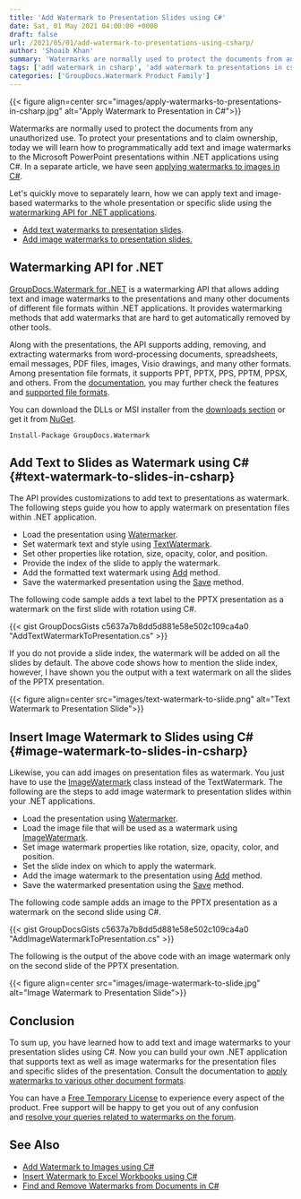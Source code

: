 ```yaml
---
title: 'Add Watermark to Presentation Slides using C#'
date: Sat, 01 May 2021 04:00:00 +0000
draft: false
url: /2021/05/01/add-watermark-to-presentations-using-csharp/
author: 'Shoaib Khan'
summary: 'Watermarks are normally used to protect the documents from any unauthorized use. To protect your presentations and to claim ownership, today we will learn how to programmatically add text and image watermarks to the Microsoft PowerPoint presentations within .NET applications using C#. In a separate article, we have seen [applying watermarks to images in C#](https://blog.groupdocs.com/2020/12/20/add-watermark-to-images-using-csharp-dotnet/).'
tags: ['add watermark in csharp', 'add watermark to presentations in csharp', 'how to add watermark in csharp']
categories: ['GroupDocs.Watermark Product Family']
---
```




{{< figure align=center src="images/apply-watermarks-to-presentations-in-csharp.jpg" alt="Apply Watermark to Presentation in C#">}}


Watermarks are normally used to protect the documents from any unauthorized use. To protect your presentations and to claim ownership, today we will learn how to programmatically add text and image watermarks to the Microsoft PowerPoint presentations within .NET applications using C#. In a separate article, we have seen [applying watermarks to images in C#](https://blog.groupdocs.com/2020/12/20/add-watermark-to-images-using-csharp-dotnet/).

Let's quickly move to separately learn, how we can apply text and image-based watermarks to the whole presentation or specific slide using the [watermarking API for .NET applications](https://products.groupdocs.com/watermark/net).

*   [Add text watermarks to presentation slides](#text-watermark-to-slides-in-csharp).
*   [Add image watermarks to presentation slides.](#image-watermark-to-slides-in-csharp)

## Watermarking API for .NET

[GroupDocs.Watermark for .NET](https://products.groupdocs.com/watermark/net) is a watermarking API that allows adding text and image watermarks to the presentations and many other documents of different file formats within .NET applications. It provides watermarking methods that add watermarks that are hard to get automatically removed by other tools.

Along with the presentations, the API supports adding, removing, and extracting watermarks from word-processing documents, spreadsheets, email messages, PDF files, images, Visio drawings, and many other formats. Among presentation file formats, it supports PPT, PPTX, PPS, PPTM, PPSX, and others. From the [documentation](https://docs.groupdocs.com/watermark/net/), you may further check the features and [supported file formats](https://docs.groupdocs.com/watermark/net/supported-document-formats/).

You can download the DLLs or MSI installer from the [downloads section](https://downloads.groupdocs.com/watermark/net) or get it from [NuGet](https://www.nuget.org/packages/GroupDocs.Watermark/).

```
Install-Package GroupDocs.Watermark
```

## Add Text to Slides as Watermark using C# {#text-watermark-to-slides-in-csharp}

The API provides customizations to add text to presentations as watermark. The following steps guide you how to apply watermark on presentation files within .NET application.

*   Load the presentation using [Watermarker](https://apireference.groupdocs.com/watermark/net/groupdocs.watermark/watermarker).
*   Set watermark text and style using [TextWatermark](https://apireference.groupdocs.com/watermark/net/groupdocs.watermark.watermarks/textwatermark).
*   Set other properties like rotation, size, opacity, color, and position.
*   Provide the index of the slide to apply the watermark.
*   Add the formatted text watermark using [Add](https://apireference.groupdocs.com/watermark/net/groupdocs.watermark/watermarker/methods/add/index) method.
*   Save the watermarked presentation using the [Save](https://apireference.groupdocs.com/watermark/net/groupdocs.watermark/watermarker/methods/save/index) method.

The following code sample adds a text label to the PPTX presentation as a watermark on the first slide with rotation using C#.

{{< gist GroupDocsGists c5637a7b8dd5d881e58e502c109ca4a0 "AddTextWatermarkToPresentation.cs" >}}

If you do not provide a slide index, the watermark will be added on all the slides by default. The above code shows how to mention the slide index, however, I have shown you the output with a text watermark on all the slides of the PPTX presentation.



{{< figure align=center src="images/text-watermark-to-slide.png" alt="Text Watermark to Presentation Slide">}}


## Insert Image Watermark to Slides using C# {#image-watermark-to-slides-in-csharp}

Likewise, you can add images on presentation files as watermark. You just have to use the [ImageWatermark](https://apireference.groupdocs.com/watermark/net/groupdocs.watermark.watermarks/imagewatermark) class instead of the TextWatermark. The following are the steps to add image watermark to presentation slides within your .NET applications.

*   Load the presentation using [Watermarker](https://apireference.groupdocs.com/watermark/net/groupdocs.watermark/watermarker).
*   Load the image file that will be used as a watermark using [ImageWatermark](https://apireference.groupdocs.com/watermark/net/groupdocs.watermark.watermarks/imagewatermark).
*   Set image watermark properties like rotation, size, opacity, color, and position.
*   Set the slide index on which to apply the watermark.
*   Add the image watermark to the presentation using [Add](https://apireference.groupdocs.com/watermark/net/groupdocs.watermark/watermarker/methods/add/index) method.
*   Save the watermarked presentation using the [Save](https://apireference.groupdocs.com/watermark/net/groupdocs.watermark/watermarker/methods/save/index) method.

The following code sample adds an image to the PPTX presentation as a watermark on the second slide using C#.

{{< gist GroupDocsGists c5637a7b8dd5d881e58e502c109ca4a0 "AddImageWatermarkToPresentation.cs" >}}

The following is the output of the above code with an image watermark only on the second slide of the PPTX presentation.



{{< figure align=center src="images/image-watermark-to-slide.jpg" alt="Image Watermark to Presentation Slide">}}


## Conclusion

To sum up, you have learned how to add text and image watermarks to your presentation slides using C#. Now you can build your own .NET application that supports text as well as image watermarks for the presentation files and specific slides of the presentation. Consult the documentation to [apply watermarks to various other document formats](https://docs.groupdocs.com/watermark/net/adding-watermarks/).

You can have a [Free Temporary License](https://purchase.groupdocs.com/temporary-license) to experience every aspect of the product. Free support will be happy to get you out of any confusion and [resolve your queries related to watermarks on the forum](https://forum.groupdocs.com/c/watermark).

## See Also

*   [Add Watermark to Images using C#](https://blog.groupdocs.com/2020/12/20/add-watermark-to-images-using-csharp-dotnet/)
*   [Insert Watermark to Excel Workbooks using C#](https://blog.groupdocs.com/2021/11/04/watermark-excel-sheets-using-csharp/)
*   [Find and Remove Watermarks from Documents in C#](https://blog.groupdocs.com/2020/11/27/find-and-remove-watermarks-from-documents-in-csharp/)




